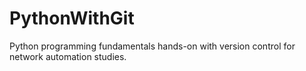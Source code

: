 # PythonWithGit

Python programming fundamentals hands-on with version control for network automation studies.
